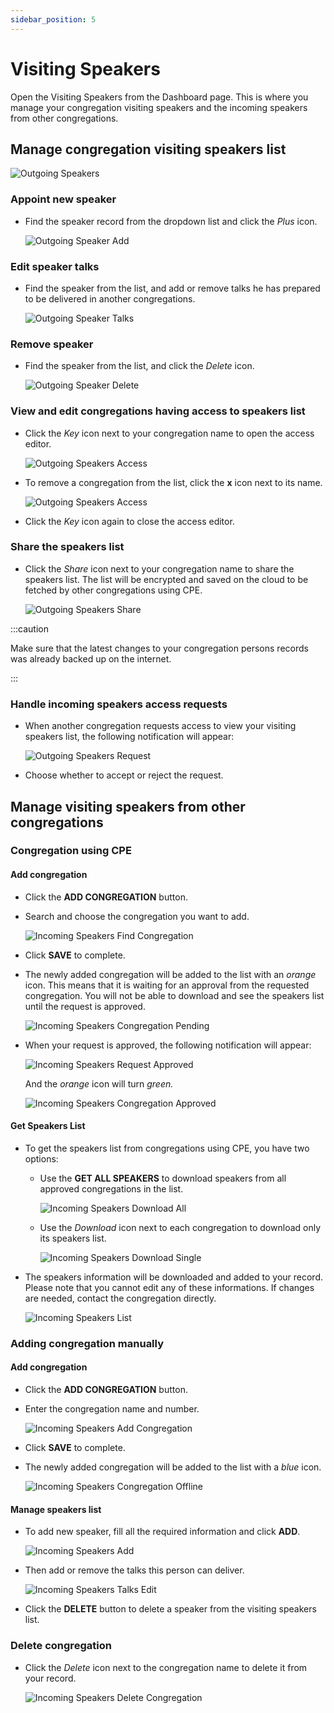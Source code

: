 ```yaml
---
sidebar_position: 5
---
```


# Visiting Speakers

Open the Visiting Speakers from the Dashboard page. This is where you manage your congregation visiting speakers and the incoming speakers from other congregations.

## Manage congregation visiting speakers list

![Outgoing Speakers](./cpe_outgoing_speakers.png)

### Appoint new speaker

- Find the speaker record from the dropdown list and click the _Plus_ icon.

  ![Outgoing Speaker Add](./cpe_outgoing_speaker_add.png)

### Edit speaker talks

- Find the speaker from the list, and add or remove talks he has prepared to be delivered in another congregations.

  ![Outgoing Speaker Talks](./cpe_outgoing_speaker_talks.png)

### Remove speaker

- Find the speaker from the list, and click the _Delete_ icon.

  ![Outgoing Speaker Delete](./cpe_outgoing_speaker_delete.png)

### View and edit congregations having access to speakers list

- Click the _Key_ icon next to your congregation name to open the access editor.

  ![Outgoing Speakers Access](./cpe_outgoing_speakers_access.png)

- To remove a congregation from the list, click the **x** icon next to its name.

  ![Outgoing Speakers Access](./cpe_outgoing_speakers_access_alt.png)

- Click the _Key_ icon again to close the access editor.

### Share the speakers list

- Click the _Share_ icon next to your congregation name to share the speakers list. The list will be encrypted and saved on the cloud to be fetched by other congregations using CPE.

  ![Outgoing Speakers Share](./cpe_outgoing_speakers_share.png)

:::caution

Make sure that the latest changes to your congregation persons records was already backed up on the internet.

:::

### Handle incoming speakers access requests

- When another congregation requests access to view your visiting speakers list, the following notification will appear:

  ![Outgoing Speakers Request](./cpe_outgoing_speakers_access_request.png)

- Choose whether to accept or reject the request.

## Manage visiting speakers from other congregations

### Congregation using CPE

#### Add congregation

- Click the **ADD CONGREGATION** button.

- Search and choose the congregation you want to add.

  ![Incoming Speakers Find Congregation](./cpe_incoming_speakers_find_cpe_cong.png)

- Click **SAVE** to complete.

- The newly added congregation will be added to the list with an _orange_ icon. This means that it is waiting for an approval from the requested congregation. You will not be able to download and see the speakers list until the request is approved.

  ![Incoming Speakers Congregation Pending](./cpe_incoming_speakers_cong_pending.png)

- When your request is approved, the following notification will appear:

  ![Incoming Speakers Request Approved](./cpe_incoming_speakers_request_approved.png)

  And the _orange_ icon will turn _green._

  ![Incoming Speakers Congregation Approved](./cpe_incoming_speakers_cong_approved.png)

#### Get Speakers List

- To get the speakers list from congregations using CPE, you have two options:

  - Use the **GET ALL SPEAKERS** to download speakers from all approved congregations in the list.

    ![Incoming Speakers Download All](./cpe_incoming_speakers_download_all.png)

  - Use the _Download_ icon next to each congregation to download only its speakers list.

    ![Incoming Speakers Download Single](./cpe_incoming_speakers_download_single.png)

- The speakers information will be downloaded and added to your record. Please note that you cannot edit any of these informations. If changes are needed, contact the congregation directly.

  ![Incoming Speakers List](./cpe_incoming_speakers_list_read_only.png)

### Adding congregation manually

#### Add congregation

- Click the **ADD CONGREGATION** button.

- Enter the congregation name and number.

  ![Incoming Speakers Add Congregation](./cpe_incoming_speakers_add_cong.png)

- Click **SAVE** to complete.

- The newly added congregation will be added to the list with a _blue_ icon.

  ![Incoming Speakers Congregation Offline](./cpe_incoming_speakers_cong_offline.png)

#### Manage speakers list

- To add new speaker, fill all the required information and click **ADD**.

  ![Incoming Speakers Add](./cpe_incoming_speakers_add.png)

- Then add or remove the talks this person can deliver.

  ![Incoming Speakers Talks Edit](./cpe_incoming_speakers_talks_edit.png)

- Click the **DELETE** button to delete a speaker from the visiting speakers list.

### Delete congregation

- Click the _Delete_ icon next to the congregation name to delete it from your record.

  ![Incoming Speakers Delete Congregation](./cpe_incoming_speakers_delete_cong.png)
